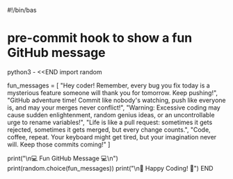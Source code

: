
#!/bin/bas
# pre-commit hook to show a fun GitHub message

python3 - <<END
import random

fun_messages = [
    "Hey coder! Remember, every bug you fix today is a mysterious feature someone will thank you for tomorrow. Keep pushing!",
    "GitHub adventure time! Commit like nobody's watching, push like everyone is, and may your merges never conflict!",
    "Warning: Excessive coding may cause sudden enlightenment, random genius ideas, or an uncontrollable urge to rename variables!",
    "Life is like a pull request: sometimes it gets rejected, sometimes it gets merged, but every change counts.",
    "Code, coffee, repeat. Your keyboard might get tired, but your imagination never will. Keep those commits coming!"
]

print("\n💻 Fun GitHub Message 💻\n")
print(random.choice(fun_messages))
print("\n🚀 Happy Coding! 🚀")
END
